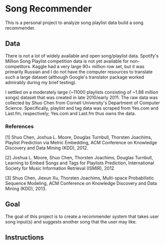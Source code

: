 # Song Recommender

This is a personal project to analyze song playlist data build a song 
recommender.

## Data
There is not a lot of widely available and open song/playlist data. 
Spotify's Million Song Playlist competition data is not yet available
for non-competitors. Kaggle had a very large 90+ million row set, but
it was primarily Russian and I do not have the computer resources to
translate such a large dataset (although Google's translator package
worked admirably during my brief testing).

I settled on a moderately large (~11000 playlists consisting of ~1.88 
million songs) dataset that was created in late 2010/early 2011. The raw 
data was collected by Shuo Chen from Cornell University's Department of 
Computer Science. Specifically, playlist and tag data was scraped from 
Yes.com and Last.fm, respectively; Yes.com and Last.fm thus owns the 
data.

### References
[1] Shuo Chen, Joshua L. Moore, Douglas Turnbull, Thorsten Joachims, 
Playlist Prediction via Metric Embedding, ACM Conference on Knowledge 
Discovery and Data Mining (KDD), 2012.

[2] Joshua L. Moore, Shuo Chen, Thorsten Joachims, Douglas Turnbull, 
Learning to Embed Songs and Tags for Playlists Prediction, International 
Society for Music Information Retrieval (ISMIR), 2012.

[3] Shuo Chen, Jiexun Xu, Thorsten Joachims, Multi-space Probabilistic 
Sequence Modeling, ACM Conference on Knowledge Discovery and Data Mining 
(KDD), 2013.

## Goal
The goal of this project is to create a recommender system that takes 
user song input(s) and suggests another song that the user may like.

## Instructions
